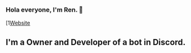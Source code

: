 ### Hola everyone, I'm Ren. 💮

[1[Website](https://discord.gg/FzECNwmfJS)

## I'm a Owner and Developer of a bot in Discord.
